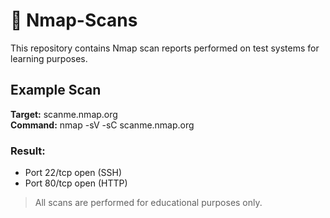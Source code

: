 # 🔎 Nmap-Scans

This repository contains Nmap scan reports performed on test systems for learning purposes.

## Example Scan

**Target:** scanme.nmap.org  
**Command:** nmap -sV -sC scanme.nmap.org  

### Result:
- Port 22/tcp open (SSH)
- Port 80/tcp open (HTTP)

> All scans are performed for educational purposes only.
> 
